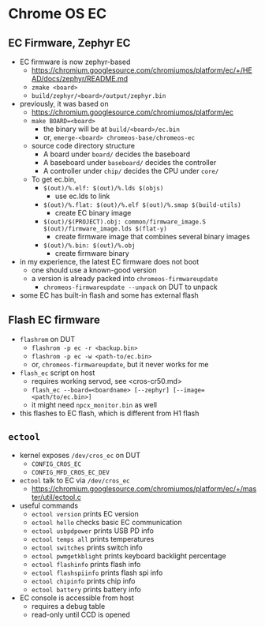 Chrome OS EC
============

## EC Firmware, Zephyr EC

- EC firmware is now zephyr-based
  - <https://chromium.googlesource.com/chromiumos/platform/ec/+/HEAD/docs/zephyr/README.md>
  - `zmake <board>`
  - `build/zephyr/<board>/output/zephyr.bin`
- previously, it was based on
  - <https://chromium.googlesource.com/chromiumos/platform/ec>
  - `make BOARD=<board>`
    - the binary will be at `build/<board>/ec.bin`
    - or, `emerge-<board> chromeos-base/chromeos-ec`
  - source code directory structure
    - A board under `board/` decides the baseboard
    - A baseboard under `baseboard/` decides the controller
    - A controller under `chip/` decides the CPU under `core/`
  - To get ec.bin,
    - `$(out)/%.elf: $(out)/%.lds $(objs)`
      - use ec.lds to link
    - `$(out)/%.flat: $(out)/%.elf $(out)/%.smap $(build-utils)`
      - create EC binary image
    - `$(out)/$(PROJECT).obj: common/firmware_image.S $(out)/firmware_image.lds $(flat-y)`
      - create firmware image that combines several binary images
    - `$(out)/%.bin: $(out)/%.obj`
      - create firmware binary
- in my experience, the latest EC firmware does not boot
  - one should use a known-good version
  - a version is already packed into `chromeos-firmwareupdate`
    - `chromeos-firmwareupdate --unpack` on DUT to unpack
- some EC has built-in flash and some has external flash

## Flash EC firmware

- `flashrom` on DUT
  - `flashrom -p ec -r <backup.bin>`
  - `flashrom -p ec -w <path-to/ec.bin>`
  - or, `chromeos-firmwareupdate`, but it never works for me
- `flash_ec` script on host
  - requires working servod, see <cros-cr50.md>
  - `flash_ec --board=<boardname> [--zephyr] [--image=<path/to/ec.bin>]`
  - it might need `npcx_monitor.bin` as well
- this flashes to EC flash, which is different from H1 flash

## `ectool`

- kernel exposes `/dev/cros_ec` on DUT
  - `CONFIG_CROS_EC`
  - `CONFIG_MFD_CROS_EC_DEV`
- `ectool` talk to EC via `/dev/cros_ec`
  - <https://chromium.googlesource.com/chromiumos/platform/ec/+/master/util/ectool.c>
- useful commands
  - `ectool version` prints EC version
  - `ectool hello` checks basic EC communication
  - `ectool usbpdpower` prints USB PD info
  - `ectool temps all` prints temperatures
  - `ectool switches` prints switch info
  - `ectool pwmgetkblight` prints keyboard backlight percentage
  - `ectool flashinfo` prints flash info
  - `ectool flashspiinfo` prints flash spi info
  - `ectool chipinfo` prints chip info
  - `ectool battery` prints battery info
- EC console is accessible from host
  - requires a debug table
  - read-only until CCD is opened
